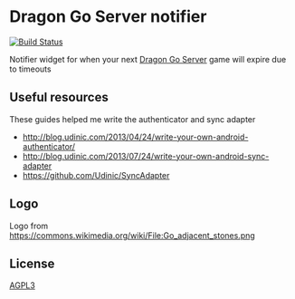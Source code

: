 # Dragon Go Server notifier
[![Build Status](https://travis-ci.com/palfrey/DragonGoNotifier.svg?branch=master)](https://travis-ci.com/palfrey/DragonGoNotifier)

Notifier widget for when your next [Dragon Go Server](https://www.dragongoserver.net/) game will expire due to timeouts

## Useful resources

These guides helped me write the authenticator and sync adapter
* http://blog.udinic.com/2013/04/24/write-your-own-android-authenticator/
* http://blog.udinic.com/2013/07/24/write-your-own-android-sync-adapter
* https://github.com/Udinic/SyncAdapter

## Logo

Logo from https://commons.wikimedia.org/wiki/File:Go_adjacent_stones.png

## License

[AGPL3](LICENSE)